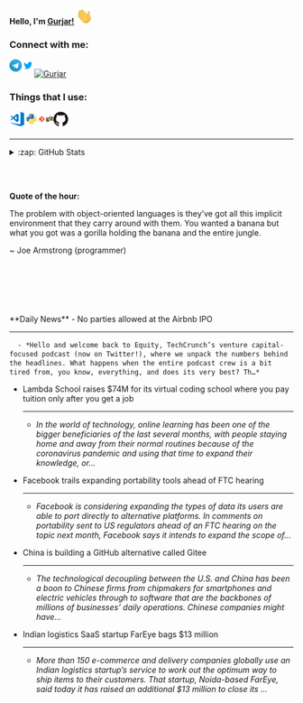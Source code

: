 #### Hello, I'm [Gurjar!](https://GurjarKing.github.io) <img src="https://raw.githubusercontent.com/ABSphreak/ABSphreak/master/gifs/Hi.gif" width="30px"></h2>


### Connect with me:

[<img align="left" alt="Gurjar | Telegram" width="22px" src="https://raw.githubusercontent.com/github/explore/80688e429a7d4ef2fca1e82350fe8e3517d3494d/topics/telegram/telegram.png" />][Telegram]
[<img align="left" alt="Gurjar | Twitter" width="22px" src="https://raw.githubusercontent.com/github/explore/80688e429a7d4ef2fca1e82350fe8e3517d3494d/topics/twitter/twitter.png" />][Twitter]

<br > <a href="https://github.com/GurjarKing"><img src="https://komarev.com/ghpvc/?username=GurjarKing" alt="Gurjar" /></a> <br />

<!-- <br >

![](https://visitor-badge.glitch.me/badge?page_id=GurjarKing)

<br /> -->

### Things that I use:

[<img align="left" alt="Visual Studio Code" width="26px" src="https://raw.githubusercontent.com/github/explore/80688e429a7d4ef2fca1e82350fe8e3517d3494d/topics/visual-studio-code/visual-studio-code.png" />][VSCode]
[<img align="left" alt="Python" width="26px" src="https://raw.githubusercontent.com/github/explore/80688e429a7d4ef2fca1e82350fe8e3517d3494d/topics/python/python.png" />][Python]
[<img align="left" alt="Git" width="26px" src="https://raw.githubusercontent.com/github/explore/80688e429a7d4ef2fca1e82350fe8e3517d3494d/topics/git/git.png" />][Git]
[<img align="left" alt="GitHub" width="26px" src="https://raw.githubusercontent.com/github/explore/78df643247d429f6cc873026c0622819ad797942/topics/github/github.png" />][Github]

<br />
<br />

---
<details>
  <summary>:zap: GitHub Stats</summary>

<img align="left" alt="Gurjar's Github Stats" src="https://github-readme-stats.vercel.app/api?username=GurjarKing&show_icons=true&hide_border=true&count_private=true&include_all_commit=true&theme=algolia" />

</details>

<!-- ### 🔔 My latest tweet
<a href="https://twitter.com/Gurjar_King43" target="_blank">
	<img src="https://github.com/GurjarKing/GurjarKing/raw/master/tweet.png" width="70%" align="center" alt="Click to view on Twitter" title="My latest tweet, as an image"/>
</a> -->
<br>

<pre>

</pre>

**Quote of the hour:**

The problem with object-oriented languages is they’ve got all this implicit environment that they carry around with them. You wanted a banana but what you got was a gorilla holding the banana and the entire jungle.

~ Joe Armstrong (programmer)
<pre>

</pre>
<br>
<pre>


</pre>
**Daily News**
  - No parties allowed at the Airbnb IPO
     <hr/>
     
      - *Hello and welcome back to Equity, TechCrunch’s venture capital-focused podcast (now on Twitter!), where we unpack the numbers behind the headlines. What happens when the entire podcast crew is a bit tired from, you know, everything, and does its very best? Th…*
     
  - Lambda School raises $74M for its virtual coding school where you pay tuition only after you get a job
      <hr/>
      
      - *In the world of technology, online learning has been one of the bigger beneficiaries of the last several months, with people staying home and away from their normal routines because of the coronavirus pandemic and using that time to expand their knowledge, or…*
      
  - Facebook trails expanding portability tools ahead of FTC hearing
      <hr/>
      
      - *Facebook is considering expanding the types of data its users are able to port directly to alternative platforms. In comments on portability sent to US regulators ahead of an FTC hearing on the topic next month, Facebook says it intends to expand the scope of…*
      
  - China is building a GitHub alternative called Gitee
      <hr/>
      
      - *The technological decoupling between the U.S. and China has been a boon to Chinese firms from chipmakers for smartphones and electric vehicles through to software that are the backbones of millions of businesses’ daily operations. Chinese companies might have…*
       
  - Indian logistics SaaS startup FarEye bags $13 million
      <hr/>
       
       - *More than 150 e-commerce and delivery companies globally use an Indian logistics startup’s service to work out the optimum way to ship items to their customers. That startup, Noida-based FarEye, said today it has raised an additional $13 million to close its …*
      

<br />

[VSCode]: https://code.visualstudio.com/
[Python]: https://www.python.org/
[Git]: https://git-scm.com/
[Github]: https://github.com/
[Telegram]: https://t.me/Gurjar_King/
[Twitter]: https://twitter.com/Gurjar_King43/
